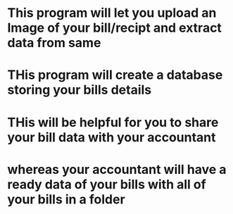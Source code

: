 # This program will let you upload an Image of your bill/recipt and extract data from same
# THis program will create a database storing your bills details

# THis will be helpful for you to share your bill data with your accountant 
# whereas your accountant will have a ready data of your bills with all of your bills in a folder
